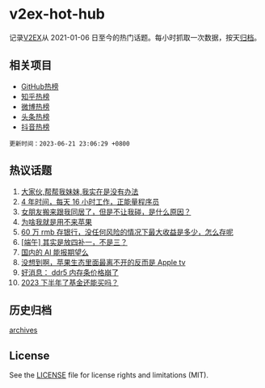 # v2ex-hot-hub

 记录[V2EX](https://www.v2ex.com/)从 2021-01-06 日至今的热门话题。每小时抓取一次数据，按天[归档](archives)。
 
 ## 相关项目

- [GitHub热榜](https://github.com/lonnyzhang423/github-hot-hub)
- [知乎热榜](https://github.com/lonnyzhang423/zhihu-hot-hub)
- [微博热榜](https://github.com/lonnyzhang423/weibo-hot-hub)
- [头条热榜](https://github.com/lonnyzhang423/toutiao-hot-hub)
- [抖音热榜](https://github.com/lonnyzhang423/douyin-hot-hub)


 `更新时间：2023-06-21 23:06:29 +0800`

## 热议话题

1. [大家伙,帮帮我妹妹,我实在是没有办法](https://www.v2ex.com/t/950534)
1. [4 年时间，每天 16 小时工作，正能量程序员](https://www.v2ex.com/t/950500)
1. [女朋友搬来跟我同居了，但是不让我碰，是什么原因？](https://www.v2ex.com/t/950707)
1. [为啥我就是用不来苹果](https://www.v2ex.com/t/950641)
1. [60 万 rmb 存银行，没任何风险的情况下最大收益是多少，怎么存呢](https://www.v2ex.com/t/950544)
1. [[端午] 其实是放四补一，不是三？](https://www.v2ex.com/t/950535)
1. [国内的 AI 能报期望么](https://www.v2ex.com/t/950515)
1. [没想到啊，苹果生态里面最离不开的反而是 Apple tv](https://www.v2ex.com/t/950527)
1. [好消息： ddr5 内存条价格崩了](https://www.v2ex.com/t/950540)
1. [2023 下半年了基金还能买吗？](https://www.v2ex.com/t/950509)

## 历史归档

[archives](archives)

## License

See the [LICENSE](LICENSE) file for license rights and limitations (MIT).

